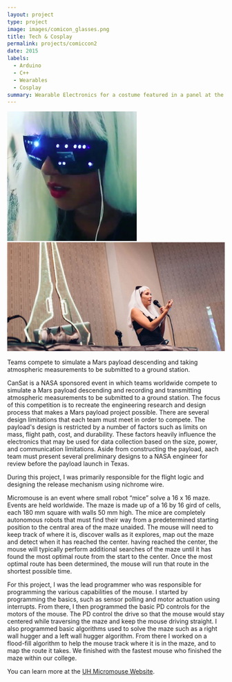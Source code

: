 ```yaml
---
layout: project
type: project
image: images/comicon_glasses.png
title: Tech & Cosplay
permalink: projects/comiccon2
date: 2015
labels:
  - Arduino
  - C++
  - Wearables
  - Cosplay
summary: Wearable Electronics for a costume featured in a panel at the Amazing Hawaii Comic Con 2015
---
```


<div class="ui small rounded images">
  <img class="ui image" src="../images/comicon_glasses.png">
  <img class="ui image" src="../images/comiccon_presentation.jpg">
</div>

Teams compete to simulate a Mars payload descending and taking atmospheric measurements to be submitted to a ground station. 

CanSat is a NASA sponsored event in which teams worldwide compete to simulate a Mars payload descending and recording and transmitting atmospheric measurements to be submitted to a ground station. The focus of this competition is to recreate the engineering research and design process that makes a Mars payload project possible. There are several design limitations that each team must meet in order to compete. The payload's design is restricted by a number of factors such as limits on mass, flight path, cost, and durability. These factors heavily influence the electronics that may be used for data collection based on the size, power, and communication limitations. Aside from constructing the payload, aach team must present several preliminary designs to a NASA engineer for review before the payload launch in Texas. 

During this project, I was primarily responsible for the flight logic and designing the release mechanism using nichrome wire. 

Micromouse is an event where small robot “mice” solve a 16 x 16 maze.  Events are held worldwide.  The maze is made up of a 16 by 16 gird of cells, each 180 mm square with walls 50 mm high.  The mice are completely autonomous robots that must find their way from a predetermined starting position to the central area of the maze unaided.  The mouse will need to keep track of where it is, discover walls as it explores, map out the maze and detect when it has reached the center.  having reached the center, the mouse will typically perform additional searches of the maze until it has found the most optimal route from the start to the center.  Once the most optimal route has been determined, the mouse will run that route in the shortest possible time.

For this project, I was the lead programmer who was responsible for programming the various capabilities of the mouse.  I started by programming the basics, such as sensor polling and motor actuation using interrupts.  From there, I then programmed the basic PD controls for the motors of the mouse.  The PD control the drive so that the mouse would stay centered while traversing the maze and keep the mouse driving straight.  I also programmed basic algorithms used to solve the maze such as a right wall hugger and a left wall hugger algorithm.  From there I worked on a flood-fill algorithm to help the mouse track where it is in the maze, and to map the route it takes.  We finished with the fastest mouse who finished the maze within our college.

You can learn more at the [UH Micromouse Website](http://www-ee.eng.hawaii.edu/~mmouse/about.html).



